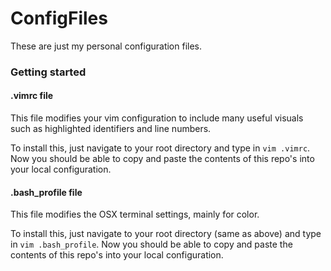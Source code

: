 # ConfigFiles
These are just my personal configuration files.

### Getting started

#### .vimrc file

This file modifies your vim configuration to include many useful visuals such as highlighted identifiers and line numbers.

To install this, just navigate to your root directory and type in ```vim .vimrc```. Now you should be able to copy and paste the contents of this repo's into your local configuration.

#### .bash_profile file

This file modifies the OSX terminal settings, mainly for color.

To install this, just navigate to your root directory (same as above) and type in ```vim .bash_profile```. Now you should be able to copy and paste the contents of this repo's into your local configuration.
